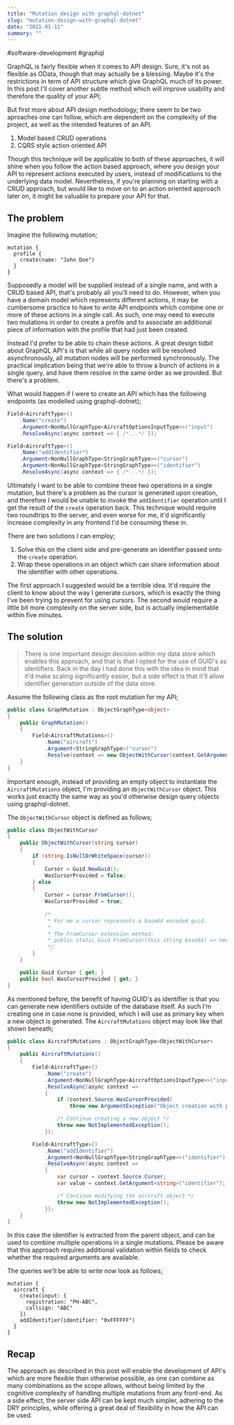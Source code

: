 ```yaml
---
title: "Mutation design with graphql-dotnet"
slug: "mutation-design-with-graphql-dotnet"
date: "2021-01-11"
summary: ""
---
```


#software-development #graphql


GraphQL is fairly flexible when it comes to API design. Sure, it's not as flexible as OData, though that may actually be a blessing. Maybe it's the restrictions in term of API structure which give GraphQL much of its power. In this post I'll cover another subtle method which will improve usability and therefore the quality of your API;


But first more about API design methodology; there seem to be two aproaches one can follow, which are dependent on the complexity of the project, as well as the intended features of an API.

1. Model based CRUD operations
2. CQRS style action oriented API

Though this technique will be applicable to both of these approaches, it will shine when you follow the action based approach, where you design your API to represent actions executed by users, instead of modifications to the underlying data model. Nevertheless, if you're planning on starting with a CRUD approach, but would like to move on to an action oriented approach later on, it might be valuable to prepare your API for that.

## The problem
Imagine the following mutation;

```
mutation {
  profile {
    create(name: "John Doe")
  }
}
```

Supposedly a model will be supplied instead of a single name, and with a CRUD based API, that's probably all you'll need to do. However, when you have a domain model which represents different actions, it may be cumbersome practice to have to write API endpoints which combine one or more of these actions in a single call. As such, one may need to execute two mutations in order to create a profile and to associate an additional piece of information with the profile that had just been created.

Instead I'd prefer to be able to chain these actions. A great design tidbit about GraphQL API's is that while all query nodes will be resolved asynchronously, all mutation nodes will be performed synchronously. The practical implication being that we're able to throw a bunch of actions in a single query, and have them resolve in the same order as we provided. But there's a problem.

What would happen if I were to create an API which has the following endpoints (as modelled using graphql-dotnet);

```csharp
Field<AircraftType>()
    .Name("create")
    .Argument<NonNullGraphType<AircraftOptionsInputType>>("input")
    .ResolveAsync(async context => { /*...*/ });

Field<AircraftType>()
    .Name("addIdentifier")
    .Argument<NonNullGraphType<StringGraphType>>("cursor")
    .Argument<NonNullGraphType<StringGraphType>>("identifier")
    .ResolveAsync(async context => { /*...*/ });
```

Ultimately I want to be able to combine these two operations in a single mutation, but there's a problem as the cursor is generated upon creation, and therefore I would be unable to invoke the `addIdentifier` operation until I get the result of the `create` operation back. This technique would require two roundtrips to the server, and even worse for me, it'd significantly increase complexity in any frontend I'd be consuming these in.

There are two solutions I can employ;

1. Solve this on the client side and pre-generate an identifier passed onto the `create` operation.
2. Wrap these operations in an object which can share information about the identifier with other operations.

The first approach I suggested would be a terrible idea. It'd require the client to know about the way I generate cursors, which is exactly the thing I've been trying to prevent for using cursors. The second would require a little bit more complexity on the server side, but is actually implementable within five minutes.

## The solution
> There is one important design decision within my data store which enables this approach, and that is that I opted for the use of GUID's as identifiers. Back in the day I had done this with the idea in mind that it'd make scaling significantly easier, but a side effect is that it'll allow identifier generation outside of the data store.

Assume the following class as the root mutation for my API;

```csharp
public class GraphMutation : ObjectGraphType<object>
{
    public GraphMutation()
    {
        Field<AircraftMutations>()
            .Name("aircraft")
            .Argument<StringGraphType>("cursor")
            .Resolve(context => new ObjectWithCursor(context.GetArgument<string>("cursor")));
    }
}
```

Important enough, instead of providing an empty object to instantiate the `AircraftMutations` object, I'm providing an `ObjectWithCursor` object. This works just exactly the same way as you'd otherwise design query objects using graphql-dotnet.

The `ObjectWithCursor` object is defined as follows;

```csharp
public class ObjectWithCursor
{
    public ObjectWithCursor(string cursor)
    {
        if (string.IsNullOrWhiteSpace(cursor))
        {
            Cursor = Guid.NewGuid();
            WasCursorProvided = false;
        } else
        {
            Cursor = cursor.FromCursor();
            WasCursorProvided = true;
            
            /* 
             * For me a cursor represents a base64 encoded guid.
             *
             * The FromCursor extension method:
             * public static Guid FromCursor(this string base64) => new Guid(Convert.FromBase64String(base64));
             */
        }
    }

    public Guid Cursor { get; }
    public bool WasCursorProvided { get; }
}
```

As mentioned before, the benefit of having GUID's as identifier is that you can generate new identifiers outside of the database itself. As such I'm creating one in case none is provided, which I will use as primary key when a new object is generated. The `AircraftMutations` object may look like that shown beneath;

```csharp
public class AircraftMutations : ObjectGraphType<ObjectWithCursor>
{
    public AircraftMutations()
    {
        Field<AircraftType>()
            .Name("create")
            .Argument<NonNullGraphType<AircraftOptionsInputType>>("input")
            .ResolveAsync(async context =>
            {
                if (context.Source.WasCursorProvided)
                    throw new ArgumentException("Object creation with predefined cursor is not supported");

                /* Continue creating a new object */
                throw new NotImplementedException();
            });

        Field<AircraftType>()
            .Name("addIdentifier")
            .Argument<NonNullGraphType<StringGraphType>>("identifier")
            .ResolveAsync(async context =>
            {
                var cursor = context.Source.Cursor;
                var value = context.GetArgument<string>("identifier");

                /* Continue modifying the aircraft object */
                throw new NotImplementedException();
            });
    }
}
```

In this case the identifier is extracted from the parent object, and can be used to combine multiple operations in a single mutations. Please be aware that this approach requires additional validation within fields to check whether the required arguments are available.

The queries we'll be able to write now look as follows;

```
mutation {
  aircraft {
    create(input: {
      registration: "PH-ABC",
      callsign: "ABC"
    })
    addIdentifier(identifier: "0xFFFFFF")
  }
}
```

## Recap
The approach as described in this post will enable the development of API's which are more flexible than otherwise possible, as one can combine as many combinations as the scope allows, without being limited by the cognitive complexity of handling multiple mutations from any front-end. As a side effect, the server side API can be kept much simpler, adhering to the DRY principles, while offering a great deal of flexibility in how the API can be used.
